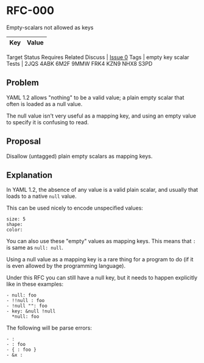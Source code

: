 RFC-000
=======

Empty-scalars not allowed as keys


Key | Value
-|-
Target
Status
Requires
Related
Discuss | [Issue 0](../../issues/0)
Tags | empty key scalar
Tests | 2JQS 4ABK 6M2F 9MMW FRK4 KZN9 NHX8 S3PD


## Problem

YAML 1.2 allows "nothing" to be a valid value; a plain empty scalar that often is loaded as a null value.

The null value isn't very useful as a mapping key, and using an empty value to specify it is confusing to read.


## Proposal

Disallow (untagged) plain empty scalars as mapping keys.


## Explanation

In YAML 1.2, the absence of any value is a valid plain scalar, and usually that loads to a native `null` value.

This can be used nicely to encode unspecified values:
```
size: 5
shape:
color:
```

You can also use these "empty" values as mapping keys.
This means that `:` is same as `null: null`.

Using a null value as a mapping key is a rare thing for a program to do (if it is even allowed by the programming language).

Under this RFC you can still have a null key, but it needs to happen explicitly like in these examples:
```
- null: foo
- !!null : foo
- !null "": foo
- key: &null !null
  *null: foo
```

The following will be parse errors:
```
- :
- : foo
- { : foo }
- &x :
```
